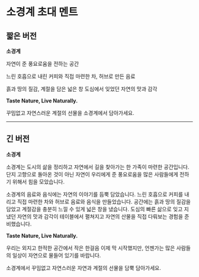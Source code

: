# 소경계 초대 멘트

## 짧은 버전

**소경계**

자연이 준 풍요로움을 전하는 공간

느린 호흡으로 내린 커피와
직접 마련한 차, 허브로 만든 음료

흙과 땅의 질감, 계절을 담은 넓은 창
도심에서 잊었던 자연의 맛과 감각

**Taste Nature, Live Naturally.**

꾸밈없고 자연스러운 계절의 선물을
소경계에서 담아가세요.

---

## 긴 버전

**소경계**

소경계는 도시의 삶을 정리하고 자연에서 길을 찾아가는 한 가족이 마련한 공간입니다.
단지 고향으로 돌아온 것이 아닌 자연이 우리에게 준 풍요로움을 많은 사람들에게 전하기 위해서 힘을 모았습니다.

소경계의 음료와 음식에는 자연의 이야기를 듬뿍 담았습니다.
느린 호흡으로 커피를 내리고 직접 마련한 차와 허브로 음료와 음식을 만들었습니다.
공간에는 흙과 땅의 질감을 담았고 계절감을 충분히 느낄 수 있게 넓은 창을 냈습니다.
도심의 빠른 삶으로 잊고 지냈던 자연의 맛과 감각이 테이블에서 펼쳐지고 자연의 산물을 직접 다뤄보는 경험을 준비했습니다.

**Taste Nature, Live Naturally.**

우리는 외지고 한적한 공간에서 작은 한걸음 이제 막 시작했지만,
언젠가는 많은 사람들의 일상이 자연으로 물들어 있기를 바랍니다.

소경계에서 꾸밈없고 자연스러운 자연과 계절의 선물을 담뿍 담아가세요.
